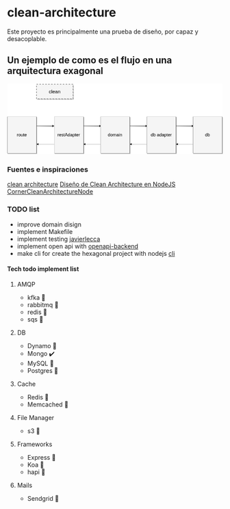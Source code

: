# clean-architecture

Este proyecto es principalmente una prueba de diseño, por capaz y desacoplable.

## Un ejemplo de como es el flujo en una arquitectura exagonal

![diagrama de flujo de capas](/assets/created_user_diagram.png)

### Fuentes e inspiraciones

[clean architecture](https://devexperto.com/clean-architecture-android/)
[Diseño de Clean Architecture en NodeJS](https://www.izertis.com/es/-/blog/diseno-de-clean-architecture-en-nodejs)
[CornerCleanArchitectureNode](https://github.com/siro47/CornerCleanArchitectureNode/tree/v3)

### TODO list

- improve domain disign
- implement Makefile
- implement testing [javierlecca](https://github.com/javierlecca/nodejs-hexagonal-architecture-and-unit-test)
- implement open api with [openapi-backend](https://www.npmjs.com/package/openapi-backend)
- make cli for create the hexagonal project with nodejs [cli](https://www.sitepoint.com/javascript-command-line-interface-cli-node-js/)

#### Tech todo implement list

1. AMQP
    - kfka :construction:
    - rabbitmq :construction:
    - redis :construction:
    - sqs :construction:

2. DB
    - Dynamo :construction:
    - Mongo :heavy_check_mark:
    - MySQL :construction:
    - Postgres :construction:

3. Cache
    - Redis :construction:
    - Memcached :construction:

4. File Manager
    - s3 :construction:

5. Frameworks
    - Express :construction:
    - Koa :construction:
    - hapi :construction:

6. Mails
    - Sendgrid :construction: